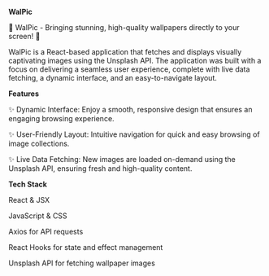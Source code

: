**WalPic**

🚀 WalPic - Bringing stunning, high-quality wallpapers directly to your screen! 🚀

WalPic is a React-based application that fetches and displays visually captivating images using the Unsplash API. The application was built with a focus on delivering a seamless user experience, complete with live data fetching, a dynamic interface, and an easy-to-navigate layout.

**Features**

✨ Dynamic Interface: Enjoy a smooth, responsive design that ensures an engaging browsing experience.

✨ User-Friendly Layout: Intuitive navigation for quick and easy browsing of image collections.

✨ Live Data Fetching: New images are loaded on-demand using the Unsplash API, ensuring fresh and high-quality content.

**Tech Stack**

React & JSX

JavaScript & CSS

Axios for API requests

React Hooks for state and effect management

Unsplash API for fetching wallpaper images
